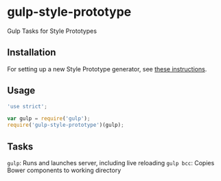 gulp-style-prototype
====================

Gulp Tasks for Style Prototypes

## Installation

For setting up a new Style Prototype generator, see [these instructions](https://github.com/north/generator-Style-Prototype#installation).


## Usage

```javascript
'use strict';

var gulp = require('gulp');
require('gulp-style-prototype')(gulp);
```

## Tasks

`gulp`: Runs and launches server, including live reloading
`gulp bcc`: Copies Bower components to working directory
